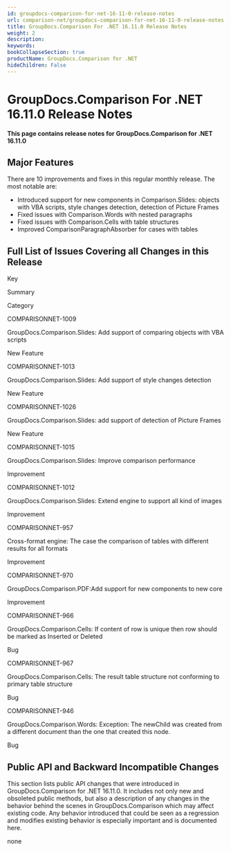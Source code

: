 ```yaml
---
id: groupdocs-comparison-for-net-16-11-0-release-notes
url: comparison-net/groupdocs-comparison-for-net-16-11-0-release-notes
title: GroupDocs.Comparison For .NET 16.11.0 Release Notes
weight: 2
description: 
keywords: 
bookCollapseSection: true
productName: GroupDocs.Comparison for .NET
hideChildren: False
---
```


# GroupDocs.Comparison For .NET 16.11.0 Release Notes

**This page contains release notes for GroupDocs.Comparison for .NET 16.11.0**

## Major Features

There are 10 improvements and fixes in this regular monthly release. The most notable are:

*   Introduced support for new components in Comparison.Slides: objects with VBA scripts, style changes detection, detection of Picture Frames
*   Fixed issues with Comparison.Words with nested paragraphs
*   Fixed issues with Comparison.Cells with table structures
*   Improved ComparisonParagraphAbsorber for cases with tables

## Full List of Issues Covering all Changes in this Release

Key

Summary

Category

COMPARISONNET-1009

GroupDocs.Comparison.Slides: Add support of comparing objects with VBA scripts

New Feature

COMPARISONNET-1013

GroupDocs.Comparison.Slides: Add support of style changes detection

New Feature

COMPARISONNET-1026

GroupDocs.Comparison.Slides: add support of detection of Picture Frames

New Feature

COMPARISONNET-1015

GroupDocs.Comparison.Slides: Improve comparison performance

Improvement

COMPARISONNET-1012

GroupDocs.Comparison.Slides: Extend engine to support all kind of images

Improvement

COMPARISONNET-957

Cross-format engine: The case the comparison of tables with different results for all formats

Improvement

COMPARISONNET-970

GroupDocs.Comparison.PDF:Add support for new components to new core

Improvement

COMPARISONNET-966

GroupDocs.Comparison.Cells: If content of row is unique then row should be marked as Inserted or Deleted

Bug

COMPARISONNET-967

GroupDocs.Comparison.Cells: The result table structure not conforming to primary table structure

Bug

COMPARISONNET-946

GroupDocs.Comparison.Words: Exception: The newChild was created from a different document than the one that created this node.

Bug

  

## Public API and Backward Incompatible Changes

This section lists public API changes that were introduced in GroupDocs.Comparison for .NET 16.11.0. It includes not only new and obsoleted public methods, but also a description of any changes in the behavior behind the scenes in GroupDocs.Comparison which may affect existing code. Any behavior introduced that could be seen as a regression and modifies existing behavior is especially important and is documented here.

none
